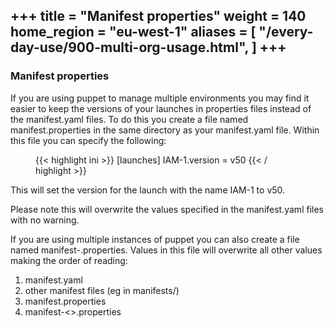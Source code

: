 +++
title = "Manifest properties"
weight = 140
home_region = "eu-west-1"
aliases = [
    "/every-day-use/900-multi-org-usage.html",
]
+++
---

### Manifest properties

If you are using puppet to manage multiple environments you may find it easier to keep the versions of your launches in 
properties files instead of the manifest.yaml files. To do this you create a file named manifest.properties in the same 
directory as your manifest.yaml file. Within this file you can specify the following:

  <figure>
   {{< highlight ini >}}
[launches]
IAM-1.version = v50
{{< / highlight >}}
    </figure>

This will set the version for the launch with the name IAM-1 to v50.

Please note this will overwrite the values specified in the manifest.yaml files with no warning.

If you are using multiple instances of puppet you can also create a file named manifest-<puppet-account-id>.properties. 
Values in this file will overwrite all other values making the order of reading:

1. manifest.yaml 
2. other manifest files (eg in manifests/) 
3. manifest.properties 
4. manifest-<<puppet-account-id>>.properties